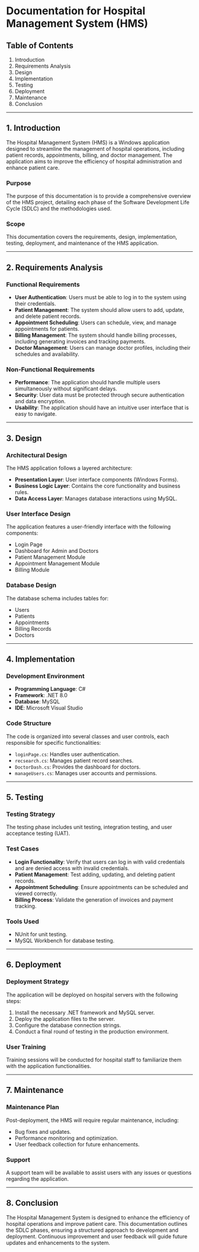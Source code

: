 # Documentation for Hospital Management System (HMS)

## Table of Contents
1. Introduction
2. Requirements Analysis
3. Design
4. Implementation
5. Testing
6. Deployment
7. Maintenance
8. Conclusion

---

## 1. Introduction
The Hospital Management System (HMS) is a Windows application designed to streamline the management of hospital operations, including patient records, appointments, billing, and doctor management. The application aims to improve the efficiency of hospital administration and enhance patient care.

### Purpose
The purpose of this documentation is to provide a comprehensive overview of the HMS project, detailing each phase of the Software Development Life Cycle (SDLC) and the methodologies used.

### Scope
This documentation covers the requirements, design, implementation, testing, deployment, and maintenance of the HMS application.

---

## 2. Requirements Analysis

### Functional Requirements
- **User Authentication**: Users must be able to log in to the system using their credentials.
- **Patient Management**: The system should allow users to add, update, and delete patient records.
- **Appointment Scheduling**: Users can schedule, view, and manage appointments for patients.
- **Billing Management**: The system should handle billing processes, including generating invoices and tracking payments.
- **Doctor Management**: Users can manage doctor profiles, including their schedules and availability.

### Non-Functional Requirements
- **Performance**: The application should handle multiple users simultaneously without significant delays.
- **Security**: User data must be protected through secure authentication and data encryption.
- **Usability**: The application should have an intuitive user interface that is easy to navigate.

---

## 3. Design

### Architectural Design
The HMS application follows a layered architecture:
- **Presentation Layer**: User interface components (Windows Forms).
- **Business Logic Layer**: Contains the core functionality and business rules.
- **Data Access Layer**: Manages database interactions using MySQL.

### User Interface Design
The application features a user-friendly interface with the following components:
- Login Page
- Dashboard for Admin and Doctors
- Patient Management Module
- Appointment Management Module
- Billing Module

### Database Design
The database schema includes tables for:
- Users
- Patients
- Appointments
- Billing Records
- Doctors

---

## 4. Implementation

### Development Environment
- **Programming Language**: C#
- **Framework**: .NET 8.0
- **Database**: MySQL
- **IDE**: Microsoft Visual Studio

### Code Structure
The code is organized into several classes and user controls, each responsible for specific functionalities:
- `loginPage.cs`: Handles user authentication.
- `recsearch.cs`: Manages patient record searches.
- `DoctorDash.cs`: Provides the dashboard for doctors.
- `manageUsers.cs`: Manages user accounts and permissions.

---

## 5. Testing

### Testing Strategy
The testing phase includes unit testing, integration testing, and user acceptance testing (UAT).

### Test Cases
- **Login Functionality**: Verify that users can log in with valid credentials and are denied access with invalid credentials.
- **Patient Management**: Test adding, updating, and deleting patient records.
- **Appointment Scheduling**: Ensure appointments can be scheduled and viewed correctly.
- **Billing Process**: Validate the generation of invoices and payment tracking.

### Tools Used
- NUnit for unit testing.
- MySQL Workbench for database testing.

---

## 6. Deployment

### Deployment Strategy
The application will be deployed on hospital servers with the following steps:
1. Install the necessary .NET framework and MySQL server.
2. Deploy the application files to the server.
3. Configure the database connection strings.
4. Conduct a final round of testing in the production environment.

### User Training
Training sessions will be conducted for hospital staff to familiarize them with the application functionalities.

---

## 7. Maintenance

### Maintenance Plan
Post-deployment, the HMS will require regular maintenance, including:
- Bug fixes and updates.
- Performance monitoring and optimization.
- User feedback collection for future enhancements.

### Support
A support team will be available to assist users with any issues or questions regarding the application.

---

## 8. Conclusion
The Hospital Management System is designed to enhance the efficiency of hospital operations and improve patient care. This documentation outlines the SDLC phases, ensuring a structured approach to development and deployment. Continuous improvement and user feedback will guide future updates and enhancements to the system.
